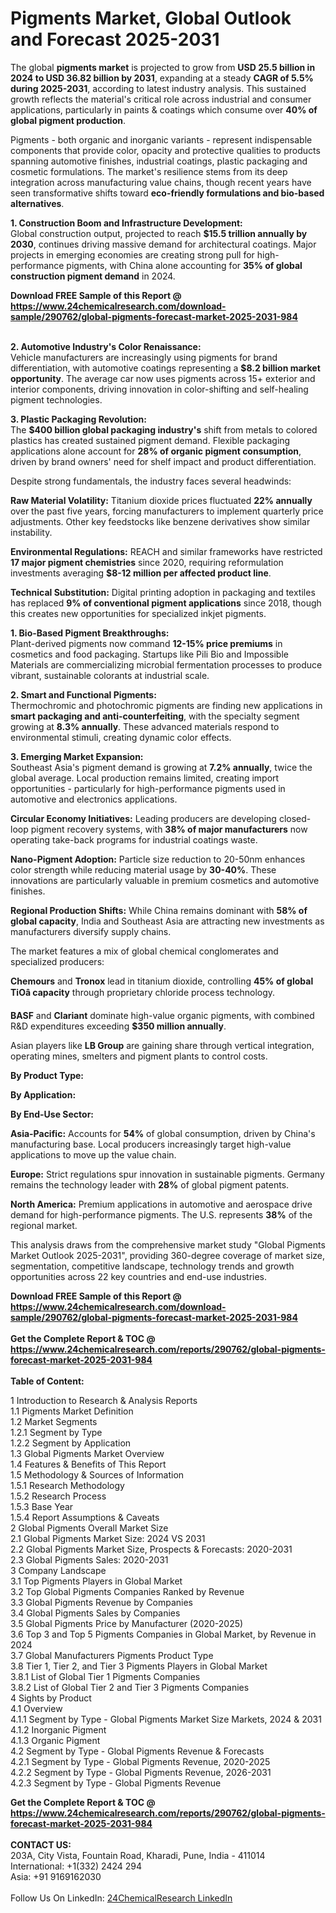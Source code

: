 <h1>Pigments Market, Global Outlook and Forecast 2025-2031</h1><p>The global <strong>pigments market</strong> is projected to grow from <strong>USD 25.5 billion in 2024 to USD 36.82 billion by 2031</strong>, expanding at a steady <strong>CAGR of 5.5% during 2025-2031</strong>, according to latest industry analysis. This sustained growth reflects the material's critical role across industrial and consumer applications, particularly in paints &amp; coatings which consume over <strong>40% of global pigment production</strong>.</p><p>Pigments - both organic and inorganic variants - represent indispensable components that provide color, opacity and protective qualities to products spanning automotive finishes, industrial coatings, plastic packaging and cosmetic formulations. The market's resilience stems from its deep integration across manufacturing value chains, though recent years have seen transformative shifts toward <strong>eco-friendly formulations and bio-based alternatives</strong>.</p><p><strong>1. Construction Boom and Infrastructure Development:</strong><br>
Global construction output, projected to reach <strong>$15.5 trillion annually by 2030</strong>, continues driving massive demand for architectural coatings. Major projects in emerging economies are creating strong pull for high-performance pigments, with China alone accounting for <strong>35% of global construction pigment demand</strong> in 2024.</p><div><b>Download FREE Sample of this Report @ 
            <a href="https://www.24chemicalresearch.com/download-sample/290762/global-pigments-forecast-market-2025-2031-984">
            https://www.24chemicalresearch.com/download-sample/290762/global-pigments-forecast-market-2025-2031-984</a></b></div><br><p><strong>2. Automotive Industry's Color Renaissance:</strong><br>
Vehicle manufacturers are increasingly using pigments for brand differentiation, with automotive coatings representing a <strong>$8.2 billion market opportunity</strong>. The average car now uses pigments across 15+ exterior and interior components, driving innovation in color-shifting and self-healing pigment technologies.</p><p><strong>3. Plastic Packaging Revolution:</strong><br>
The <strong>$400 billion global packaging industry's</strong> shift from metals to colored plastics has created sustained pigment demand. Flexible packaging applications alone account for <strong>28% of organic pigment consumption</strong>, driven by brand owners' need for shelf impact and product differentiation.</p><p>Despite strong fundamentals, the industry faces several headwinds:</p><p><strong>Raw Material Volatility:</strong> Titanium dioxide prices fluctuated <strong>22% annually</strong> over the past five years, forcing manufacturers to implement quarterly price adjustments. Other key feedstocks like benzene derivatives show similar instability.</p><p><strong>Environmental Regulations:</strong> REACH and similar frameworks have restricted <strong>17 major pigment chemistries</strong> since 2020, requiring reformulation investments averaging <strong>$8-12 million per affected product line</strong>.</p><p><strong>Technical Substitution:</strong> Digital printing adoption in packaging and textiles has replaced <strong>9% of conventional pigment applications</strong> since 2018, though this creates new opportunities for specialized inkjet pigments.</p><p><strong>1. Bio-Based Pigment Breakthroughs:</strong><br>
Plant-derived pigments now command <strong>12-15% price premiums</strong> in cosmetics and food packaging. Startups like Pili Bio and Impossible Materials are commercializing microbial fermentation processes to produce vibrant, sustainable colorants at industrial scale.</p><p><strong>2. Smart and Functional Pigments:</strong><br>
Thermochromic and photochromic pigments are finding new applications in <strong>smart packaging and anti-counterfeiting</strong>, with the specialty segment growing at <strong>8.3% annually</strong>. These advanced materials respond to environmental stimuli, creating dynamic color effects.</p><p><strong>3. Emerging Market Expansion:</strong><br>
Southeast Asia's pigment demand is growing at <strong>7.2% annually</strong>, twice the global average. Local production remains limited, creating import opportunities - particularly for high-performance pigments used in automotive and electronics applications.</p><p><strong>Circular Economy Initiatives:</strong> Leading producers are developing closed-loop pigment recovery systems, with <strong>38% of major manufacturers</strong> now operating take-back programs for industrial coatings waste.</p><p><strong>Nano-Pigment Adoption:</strong> Particle size reduction to 20-50nm enhances color strength while reducing material usage by <strong>30-40%</strong>. These innovations are particularly valuable in premium cosmetics and automotive finishes.</p><p><strong>Regional Production Shifts:</strong> While China remains dominant with <strong>58% of global capacity</strong>, India and Southeast Asia are attracting new investments as manufacturers diversify supply chains.</p><p>The market features a mix of global chemical conglomerates and specialized producers:</p><p><strong>Chemours</strong> and <strong>Tronox</strong> lead in titanium dioxide, controlling <strong>45% of global TiOâ capacity</strong> through proprietary chloride process technology.</p><p><strong>BASF</strong> and <strong>Clariant</strong> dominate high-value organic pigments, with combined R&amp;D expenditures exceeding <strong>$350 million annually</strong>.</p><p>Asian players like <strong>LB Group</strong> are gaining share through vertical integration, operating mines, smelters and pigment plants to control costs.</p><p><strong>By Product Type:</strong></p><p><strong>By Application:</strong></p><p><strong>By End-Use Sector:</strong></p><p><strong>Asia-Pacific:</strong> Accounts for <strong>54%</strong> of global consumption, driven by China's manufacturing base. Local producers increasingly target high-value applications to move up the value chain.</p><p><strong>Europe:</strong> Strict regulations spur innovation in sustainable pigments. Germany remains the technology leader with <strong>28%</strong> of global pigment patents.</p><p><strong>North America:</strong> Premium applications in automotive and aerospace drive demand for high-performance pigments. The U.S. represents <strong>38%</strong> of the regional market.</p><p>This analysis draws from the comprehensive market study "Global Pigments Market Outlook 2025-2031", providing 360-degree coverage of market size, segmentation, competitive landscape, technology trends and growth opportunities across 22 key countries and end-use industries.</p><div><b>Download FREE Sample of this Report @ 
            <a href="https://www.24chemicalresearch.com/download-sample/290762/global-pigments-forecast-market-2025-2031-984">
            https://www.24chemicalresearch.com/download-sample/290762/global-pigments-forecast-market-2025-2031-984</a></b></div><br><div><b>Get the Complete Report & TOC @ 
            <a href="https://www.24chemicalresearch.com/reports/290762/global-pigments-forecast-market-2025-2031-984">
            https://www.24chemicalresearch.com/reports/290762/global-pigments-forecast-market-2025-2031-984</a></b></div><br>
            <b>Table of Content:</b><p>1 Introduction to Research & Analysis Reports<br />
 1.1 Pigments Market Definition<br />
 1.2 Market Segments<br />
 1.2.1 Segment by Type<br />
 1.2.2 Segment by Application<br />
 1.3 Global Pigments Market Overview<br />
 1.4 Features & Benefits of This Report<br />
 1.5 Methodology & Sources of Information<br />
 1.5.1 Research Methodology<br />
 1.5.2 Research Process<br />
 1.5.3 Base Year<br />
 1.5.4 Report Assumptions & Caveats<br />
2 Global Pigments Overall Market Size<br />
 2.1 Global Pigments Market Size: 2024 VS 2031<br />
 2.2 Global Pigments Market Size, Prospects & Forecasts: 2020-2031<br />
 2.3 Global Pigments Sales: 2020-2031<br />
3 Company Landscape<br />
 3.1 Top Pigments Players in Global Market<br />
 3.2 Top Global Pigments Companies Ranked by Revenue<br />
 3.3 Global Pigments Revenue by Companies<br />
 3.4 Global Pigments Sales by Companies<br />
 3.5 Global Pigments Price by Manufacturer (2020-2025)<br />
 3.6 Top 3 and Top 5 Pigments Companies in Global Market, by Revenue in 2024<br />
 3.7 Global Manufacturers Pigments Product Type<br />
 3.8 Tier 1, Tier 2, and Tier 3 Pigments Players in Global Market<br />
 3.8.1 List of Global Tier 1 Pigments Companies<br />
 3.8.2 List of Global Tier 2 and Tier 3 Pigments Companies<br />
4 Sights by Product<br />
 4.1 Overview<br />
 4.1.1 Segment by Type - Global Pigments Market Size Markets, 2024 & 2031<br />
 4.1.2 Inorganic Pigment<br />
 4.1.3 Organic Pigment<br />
 4.2 Segment by Type - Global Pigments Revenue & Forecasts<br />
 4.2.1 Segment by Type - Global Pigments Revenue, 2020-2025<br />
 4.2.2 Segment by Type - Global Pigments Revenue, 2026-2031<br />
 4.2.3 Segment by Type - Global Pigments Revenue</p><div><b>Get the Complete Report & TOC @ 
            <a href="https://www.24chemicalresearch.com/reports/290762/global-pigments-forecast-market-2025-2031-984">
            https://www.24chemicalresearch.com/reports/290762/global-pigments-forecast-market-2025-2031-984</a></b></div><br><b>CONTACT US:</b><br>
            203A, City Vista, Fountain Road, Kharadi, Pune, India - 411014<br>
            International: +1(332) 2424 294<br>
            Asia: +91 9169162030 <br><br>
            Follow Us On LinkedIn: <a href="https://www.linkedin.com/company/24chemicalresearch/">24ChemicalResearch LinkedIn</a>